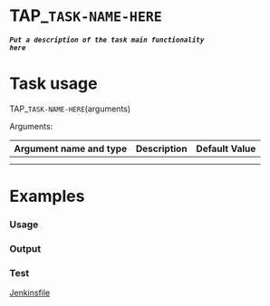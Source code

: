 # TAP_<code>TASK-NAME-HERE</code>

***<code>Put a description of the task main functionality here</code>***

# Task usage

TAP_<code>TASK-NAME-HERE</code>(arguments)

Arguments:

| Argument name and type | Description | Default Value |
| ------------- | ----------- | ------------- |
| | | |
| | | |

# Examples

### Usage

### Output

### Test
[Jenkinsfile](../../test/pipelines/<code>TEST_NAME_HERE</code>/Jenkinsfile)


